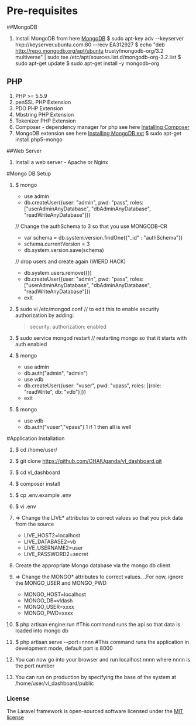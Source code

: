 # Pre-requisites
##MongoDB 
1. Install MongoDB from here [MongoDB](https://docs.mongodb.com/manual/installation/)
   $ sudo apt-key adv --keyserver hkp://keyserver.ubuntu.com:80 --recv EA312927
   $ echo "deb http://repo.mongodb.org/apt/ubuntu trusty/mongodb-org/3.2 multiverse" | sudo tee /etc/apt/sources.list.d/mongodb-org-3.2.list
   $ sudo apt-get update
   $ sudo apt-get install -y mongodb-org

## PHP
1. PHP >= 5.5.9
2. penSSL PHP Extension
3. PDO PHP Extension
4. Mbstring PHP Extension
5. Tokenizer PHP Extension
6. Composer - dependency manager for php  see here [Installing Composer](https://getcomposer.org/doc/00-intro.md)
7. MongoDB extension see here [Installing MongoDB ext](http://php.net/manual/en/mongodb.setup.php)
   $ sudo apt-get install php5-mongo 

##Web Server
1. Install a web server - Apache or Nginx


#Mongo DB Setup
1. $ mongo
	+ use admin
	+ db.createUser({user: "admin", pwd: "pass", roles: ["userAdminAnyDatabase", "dbAdminAnyDatabase", "readWriteAnyDatabase"]})

	// Change the authSchema to 3 so that you use MONGODB-CR 
	+ var schema = db.system.version.findOne({"_id" : "authSchema"})
	+ schema.currentVersion = 3
	+ db.system.version.save(schema)

	// drop users and create again (WIERD HACK)
	+ db.system.users.remove({})
	+ db.createUser({user: "admin", pwd: "pass", roles: ["userAdminAnyDatabase", "dbAdminAnyDatabase", "readWriteAnyDatabase"]})
	+ exit

2. $ sudo vi /etc/mongod.conf // to edit this to enable security authorization by adding:

	>
	>security:
	>  authorization: enabled
	>

3. $ sudo service mongod restart // restarting mongo so that it starts with auth enabled

4. $ mongo

	+ use admin
	+ db.auth("admin", "admin")
	+ use vdb
	+ db.createUser({user: "vuser", pwd: "vpass", roles: [{role: "readWrite", db: "vdb"}]})
	+ exit

5. $ mongo
	+ use vdb
	+ db.auth("vuser","vpass")
	1
	if 1 then all is well

#Application Installation
1. $ cd /home/user/
2. $ git clone https://github.com/CHAIUganda/vl_dashboard.git
3. $ cd vl_dashboard
4. $ composer install
5. $ cp .env.example .env
6. $ vi .env
7.   => Change the LIVE* attributes to correct values so that you pick data from the source
	 + LIVE_HOST2=localhost
	 + LIVE_DATABASE2=vb
	 + LIVE_USERNAME2=user
	 + LIVE_PASSWORD2=secret
8.   Create the appropriate Mongo database via the mongo db client
9.   => Change the MONGO* attributes to correct values. ..For now, ignore the MONGO_USER and MONGO_PWD
	 + MONGO_HOST=localhost
	 + MONGO_DB=vldash
	 + MONGO_USER=xxxx
	 + MONGO_PWD=xxxx 

10. $ php artisan engine:run #This  command runs the api so that data is loaded into mongo db
11. $ php artisan serve --port=nnnn #This command runs the application in development mode, default port is 8000
12. You can now go into your browser and run localhost:nnnn where nnnn is the port number
13. You can run on production by specifying the base of the system at /home/user/vl_dashboard/public

### License

The Laravel framework is open-sourced software licensed under the [MIT license](http://opensource.org/licenses/MIT)

